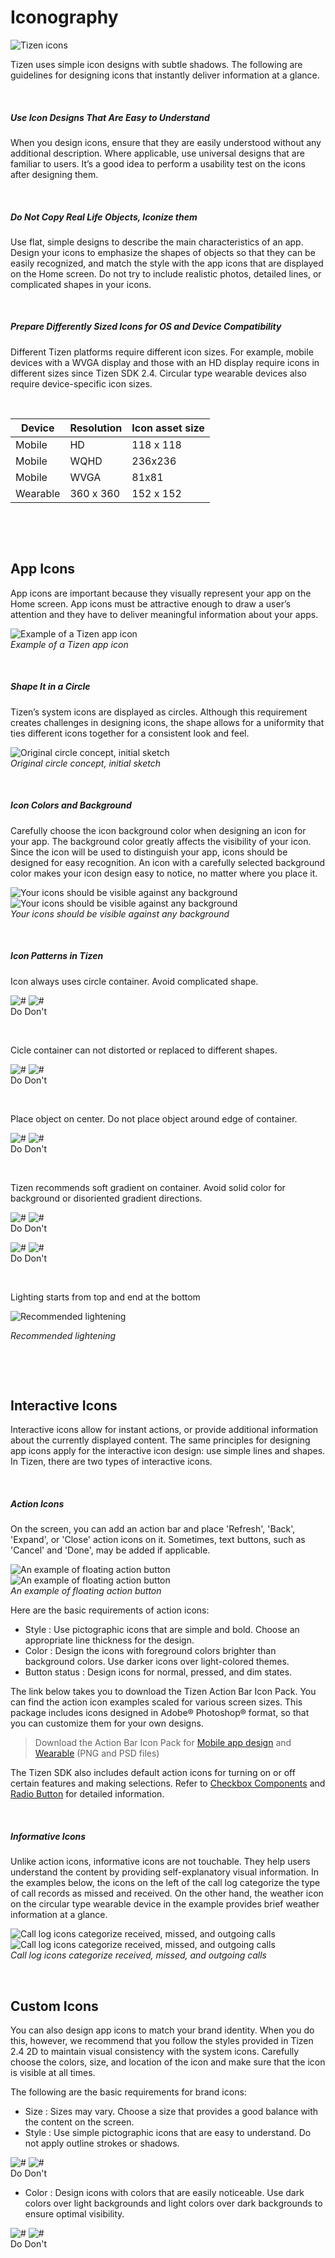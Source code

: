 # Iconography

![Tizen icons](media/2.2.png)

Tizen uses simple icon designs with subtle shadows. The following are guidelines for designing icons that instantly deliver information at a glance.

 

##### Use Icon Designs That Are Easy to Understand

When you design icons, ensure that they are easily understood without any additional description. Where applicable, use universal designs that are familiar to users. It’s a good idea to perform a usability test on the icons after designing them.

 

##### Do Not Copy Real Life Objects, Iconize them

Use flat, simple designs to describe the main characteristics of an app. Design your icons to emphasize the shapes of objects so that they can be easily recognized, and match the style with the app icons that are displayed on the Home screen. Do not try to include realistic photos, detailed lines, or complicated shapes in your icons.

 

##### Prepare Differently Sized Icons for OS and Device Compatibility

Different Tizen platforms require different icon sizes. For example, mobile devices with a WVGA display and those with an HD display require icons in different sizes since Tizen SDK 2.4. Circular type wearable devices also require device-specific icon sizes.

 

|  Device  |   Resolution  | Icon asset size |
| ---------| ------------| -----------------|
|  Mobile  |   HD        |   118 x 118|
|  Mobile  |   WQHD      |   236x236|
|  Mobile   |  WVGA       |  81x81|
|  Wearable  | 360 x 360   | 152 x 152|

 

 
<a name="app-icons"></a>
## App Icons


App icons are important because they visually represent your app on the Home screen. App icons must be attractive enough to draw a user’s attention and they have to deliver meaningful information about your apps.


![Example of a Tizen app icon](media/01.png)  
*Example of a Tizen app icon*



 

##### Shape It in a Circle

Tizen’s system icons are displayed as circles. Although this requirement creates challenges in designing icons, the shape allows for a uniformity that ties different icons together for a consistent look and feel.


![Original circle concept, initial sketch](media/02.png)  
*Original circle concept, initial sketch*


 

##### Icon Colors and Background

Carefully choose the icon background color when designing an icon for your app. The background color greatly affects the visibility of your icon. Since the icon will be used to distinguish your app, icons should be designed for easy recognition. An icon with a carefully selected background color makes your icon design easy to notice, no matter where you place it.



![Your icons should be visible against any background](media/03.png)![Your icons should be visible against any background](media/2.2.1_d.png)  
*Your icons should be visible against any background*



 

##### Icon Patterns in Tizen

Icon always uses circle container. Avoid complicated shape.


  ![\#](media/082315_icon_do_dont-48.png)   ![\#](media/082315_icon_do_dont-47.png)  
  Do                                                                      Don't


 

Cicle container can not distorted or replaced to different shapes.


  ![\#](media/082315_icon_do_dont-50.png)   ![\#](media/082315_icon_do_dont-49.png)  
  Do                                                                      Don't

 

Place object on center. Do not place object around edge of container.

  ![\#](media/082315_icon_do_dont-52.png)   ![\#](media/082315_icon_do_dont-51.png)  
  Do                                                                      Don't

 

Tizen recommends soft gradient on container. Avoid solid color for background or disoriented gradient directions.

  ![\#](media/082315_icon_do_dont2-53.png)   ![\#](media/082315_icon_do_dont-53.png)  
  Do                                                                       Don't

  ![\#](media/082315_icon_do_dont2-53.png)   ![\#](media/082315_icon_do_dont3-53.png)  
  Do                                                                       Don't

 

Lighting starts from top and end at the bottom



![Recommended lightening](media/082315_icon_do_dont-46.png)  

*Recommended lightening*



 

 
<a name="interactive-icons"></a>
## Interactive Icons

Interactive icons allow for instant actions, or provide additional information about the currently displayed content. The same principles for designing app icons apply for the interactive icon design: use simple lines and shapes. In Tizen, there are two types of interactive icons.

 

##### Action Icons

On the screen, you can add an action bar and place 'Refresh', 'Back', 'Expand', or 'Close' action icons on it. Sometimes, text buttons, such as 'Cancel' and 'Done', may be added if applicable.


![An example of floating action button](media/2.2.2_a.png) ![An example of floating action button](media/06_0.png)  
*An example of floating action button*



Here are the basic requirements of action icons:

-   Style : Use pictographic icons that are simple and bold. Choose an appropriate line thickness for the design.
-   Color : Design the icons with foreground colors brighter than background colors. Use darker icons over light-colored themes.
-   Button status : Design icons for normal, pressed, and dim states.

The link below takes you to download the Tizen Action Bar Icon Pack. You can find the action icon examples scaled for various screen sizes. This package includes icons designed in Adobe® Photoshop® format, so that you can customize them for your own designs.



> Download the Action Bar Icon Pack for [Mobile app design](https://developer.tizen.org/sites/default/files/documentation/action_bar_icon_pack.zip) and [Wearable](https://developer.tizen.org/sites/default/files/documentation/wearable_icon_pack.zip) (PNG and PSD files)



The Tizen SDK also includes default action icons for turning on or off certain features and making selections. Refer to [Checkbox Components](../../mobile/ui-components/user-input-components.md#check_) and [Radio Button](../../mobile/ui-components/user-input-components.md#radio_) for detailed information.

 

##### Informative Icons

Unlike action icons, informative icons are not touchable. They help users understand the content by providing self-explanatory visual information. In the examples below, the icons on the left of the call log categorize the type of call records as missed and received. On the other hand, the weather icon on the circular type wearable device in the example provides brief weather information at a glance.



![Call log icons categorize received, missed, and outgoing calls](media/2.2.2_c.png)![Call log icons categorize received, missed, and outgoing calls](media/11_2.png)  
*Call log icons categorize received, missed, and outgoing calls*



 
<a name="custom-icons"></a>
## Custom Icons


You can also design app icons to match your brand identity. When you do this, however, we recommend that you follow the styles provided in Tizen 2.4 2D to maintain visual consistency with the system icons. Carefully choose the colors, size, and location of the icon and make sure that the icon is visible at all times.

The following are the basic requirements for brand icons:

-   Size : Sizes may vary. Choose a size that provides a good balance with the content on the screen.
-   Style : Use simple pictographic icons that are easy to understand. Do not apply outline strokes or shadows.

  ![\#](media/2.2.3_b.png)   ![\#](media/2.2.3_a.png)  
  Do                                                              Don't

-   Color : Design icons with colors that are easily noticeable. Use dark colors over light backgrounds and light colors over dark backgrounds to ensure optimal visibility.

  ![\#](media/2.2.3_b.png)   ![\#](media/2.2.3_c.png)  
  Do                                                              Don't
